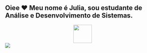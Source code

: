 ## Oiee ♥ Meu nome é Julia, sou estudante de Análise e Desenvolvimento de Sistemas.
<div align="center">
  <a href="https://github.com/Julia-M-Amaral">
  <img height="60em" src="https://github-readme-stats.vercel.app/api?username=Julia-M-Amaral&show_icons=true&theme=dracula&include_all_commits=true&count_private=true"/>
  
</div>
 
<div> 
 </a>
  <a href="https://www.linkedin.com/in/juliam-amaral/" target="_blank"><img src="https://img.shields.io/badge/-LinkedIn-%230077B5?style=for-the-badge&logo=linkedin&logoColor=white" target="_blank"></a>
 
</div>
